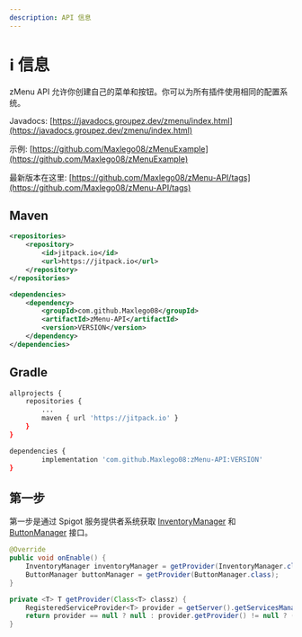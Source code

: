 ```yaml
---
description: API 信息
---
```


# ℹ️ 信息

zMenu API 允许你创建自己的菜单和按钮。你可以为所有插件使用相同的配置系统。

Javadocs: [https://javadocs.groupez.dev/zmenu/index.html](https://javadocs.groupez.dev/zmenu/index.html)

示例: [https://github.com/Maxlego08/zMenuExample](https://github.com/Maxlego08/zMenuExample)

最新版本在这里: [https://github.com/Maxlego08/zMenu-API/tags](https://github.com/Maxlego08/zMenu-API/tags)

## Maven

```xml
<repositories>
	<repository>
		<id>jitpack.io</id>
		<url>https://jitpack.io</url>
	</repository>
</repositories>

<dependencies>
	<dependency>
		<groupId>com.github.Maxlego08</groupId>
		<artifactId>zMenu-API</artifactId>
		<version>VERSION</version>
	</dependency>
</dependencies>
```

## Gradle

```bash
allprojects {
	repositories {
		...
		maven { url 'https://jitpack.io' }
	}
}

dependencies {
		implementation 'com.github.Maxlego08:zMenu-API:VERSION'
}
```

## 第一步

第一步是通过 Spigot 服务提供者系统获取 [InventoryManager](https://javadocs.groupez.dev/zmenu/fr/maxlego08/menu/api/InventoryManager.html) 和 [ButtonManager](https://javadocs.groupez.dev/zmenu/fr/maxlego08/menu/api/ButtonManager.html) 接口。

```java
@Override
public void onEnable() {
    InventoryManager inventoryManager = getProvider(InventoryManager.class);
    ButtonManager buttonManager = getProvider(ButtonManager.class);
}

private <T> T getProvider(Class<T> classz) {
    RegisteredServiceProvider<T> provider = getServer().getServicesManager().getRegistration(classz);
    return provider == null ? null : provider.getProvider() != null ? (T) provider.getProvider() : null;
}
```
